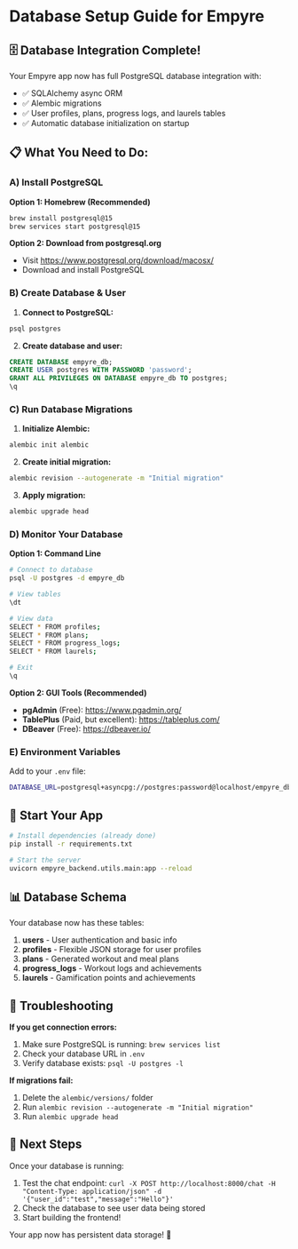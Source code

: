 # Database Setup Guide for Empyre

## 🗄️ Database Integration Complete!

Your Empyre app now has full PostgreSQL database integration with:
- ✅ SQLAlchemy async ORM
- ✅ Alembic migrations
- ✅ User profiles, plans, progress logs, and laurels tables
- ✅ Automatic database initialization on startup

## 📋 What You Need to Do:

### **A) Install PostgreSQL**

**Option 1: Homebrew (Recommended)**
```bash
brew install postgresql@15
brew services start postgresql@15
```

**Option 2: Download from postgresql.org**
- Visit https://www.postgresql.org/download/macosx/
- Download and install PostgreSQL

### **B) Create Database & User**

1. **Connect to PostgreSQL:**
```bash
psql postgres
```

2. **Create database and user:**
```sql
CREATE DATABASE empyre_db;
CREATE USER postgres WITH PASSWORD 'password';
GRANT ALL PRIVILEGES ON DATABASE empyre_db TO postgres;
\q
```

### **C) Run Database Migrations**

1. **Initialize Alembic:**
```bash
alembic init alembic
```

2. **Create initial migration:**
```bash
alembic revision --autogenerate -m "Initial migration"
```

3. **Apply migration:**
```bash
alembic upgrade head
```

### **D) Monitor Your Database**

**Option 1: Command Line**
```bash
# Connect to database
psql -U postgres -d empyre_db

# View tables
\dt

# View data
SELECT * FROM profiles;
SELECT * FROM plans;
SELECT * FROM progress_logs;
SELECT * FROM laurels;

# Exit
\q
```

**Option 2: GUI Tools (Recommended)**
- **pgAdmin** (Free): https://www.pgadmin.org/
- **TablePlus** (Paid, but excellent): https://tableplus.com/
- **DBeaver** (Free): https://dbeaver.io/

### **E) Environment Variables**

Add to your `.env` file:
```bash
DATABASE_URL=postgresql+asyncpg://postgres:password@localhost/empyre_db
```

## 🚀 Start Your App

```bash
# Install dependencies (already done)
pip install -r requirements.txt

# Start the server
uvicorn empyre_backend.utils.main:app --reload
```

## 📊 Database Schema

Your database now has these tables:

1. **users** - User authentication and basic info
2. **profiles** - Flexible JSON storage for user profiles
3. **plans** - Generated workout and meal plans
4. **progress_logs** - Workout logs and achievements
5. **laurels** - Gamification points and achievements

## 🔧 Troubleshooting

**If you get connection errors:**
1. Make sure PostgreSQL is running: `brew services list`
2. Check your database URL in `.env`
3. Verify database exists: `psql -U postgres -l`

**If migrations fail:**
1. Delete the `alembic/versions/` folder
2. Run `alembic revision --autogenerate -m "Initial migration"`
3. Run `alembic upgrade head`

## 🎯 Next Steps

Once your database is running:
1. Test the chat endpoint: `curl -X POST http://localhost:8000/chat -H "Content-Type: application/json" -d '{"user_id":"test","message":"Hello"}'`
2. Check the database to see user data being stored
3. Start building the frontend!

Your app now has persistent data storage! 🎉 